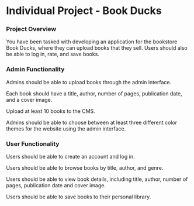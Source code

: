# Individual Project - Book Ducks

### Project Overview

You have been tasked with developing an application for the bookstore Book Ducks, where they can upload books that they sell. Users should also be able to log in, rate, and save books.

### Admin Functionality

Admins should be able to upload books through the admin interface.

Each book should have a title, author, number of pages, publication date, and a cover image.

Upload at least 10 books to the CMS.

Admins should be able to choose between at least three different color themes for the website using the admin interface.

### User Functionality

Users should be able to create an account and log in.

Users should be able to browse books by title, author, and genre.

Users should be able to view book details, including title, author, number of pages, publication date and cover image.

Users should be able to save books to their personal library.
